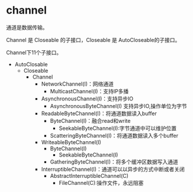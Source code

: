 # channel

通道是数据传输。

Channel 是 Closeable 的子接口，Closeable 是 AutoCloseable的子接口。


Channel下11个子接口。

- AutoClosable
    - Closeable
        - Channel
            - NetworkChannel(I)：网络通道
                - MulticastChannel(I)：支持IP多播
            - AsynchronousChannel(I)：支持异步IO
                - AsynchronousByteChannel(I)  支持异步IO,操作单位为字节
            - ReadableByteChannel(I)：将通道数据读入buffer
                - ByteChannel(I)：融合read和write  
                    - SeekableByteChannel(I):字节通道中可以维护位置
                - ScatteringByteChannel(I)：将通道数据读入多个buffer
            - WriteableByteChannel(I)
                - ByteChannel(I)  
                    - SeekableByteChannel(I)
                - GatheringByteChannel(I)：将多个缓冲区数据写入通道
            - InterruptibleChannel(I)：通道可以以异步的方式中断或者关闭
                - AbstractInterruptibleChannel(C)
                    - FileChannel(C):操作文件，永远阻塞
            
